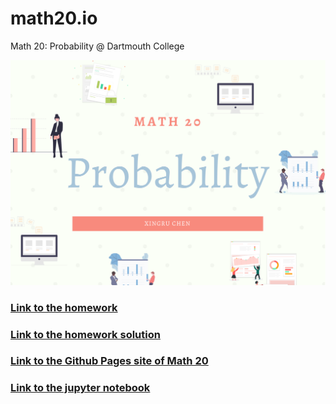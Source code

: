 # math20.io
Math 20: Probability @ Dartmouth College


<p align = "center" >
<img src="./images/Math 20.png" alt="" width="600">
</p>

### [Link to the homework](https://github.com/fudab/math20.io/tree/master/homework)

### [Link to the homework solution](https://github.com/fudab/math20.io/tree/master/homework/homework_solution)

### [Link to the Github Pages site of Math 20](https://fudab.github.io/math20) 

### [Link to the jupyter notebook](https://github.com/fudab/math20.io/tree/master/scripts)

